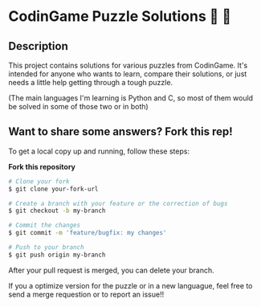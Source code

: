 # CodinGame Puzzle Solutions :game_die: :blue_heart:

## Description

This project contains solutions for various puzzles from CodinGame. It's intended for anyone who wants to learn, compare their solutions, or just needs a little help getting through a tough puzzle.

(The main languages I'm learning is Python and C, so most of them would be solved in some of those two or in both)

## Want to share some answers? Fork this rep!

To get a local copy up and running, follow these steps:

**Fork this repository**

```bash
# Clone your fork
$ git clone your-fork-url

# Create a branch with your feature or the correction of bugs
$ git checkout -b my-branch

# Commit the changes
$ git commit -m 'feature/bugfix: my changes'

# Push to your branch
$ git push origin my-branch
```

After your pull request is merged, you can delete your branch.

If you a optimize version for the puzzle or in a new languague, feel free to send a merge requestion or to report an issue!!